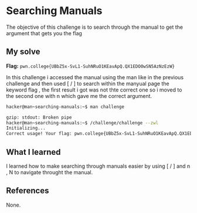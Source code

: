 # Searching Manuals
The objective of this challenge is to search through the manual to get the argument that gets you the flag

## My solve
**Flag:** `pwn.college{UBbZ5x-SvL1-SuhNRuO1KEavApQ.QX1EDO0wSN5AzNzEzW}`

In this challenge i accessed the manual using the man like in the previous challenge and then used [ / ] to search within the manyual page the keyword flag , the first result i got was not thte correct one so i moved to the second one with n which gave me the correct argument.
```bash
hacker@man~searching-manuals:~$ man challenge

gzip: stdout: Broken pipe
hacker@man~searching-manuals:~$ /challenge/challenge --zwl
Initializing...
Correct usage! Your flag: pwn.college{UBbZ5x-SvL1-SuhNRuO1KEavApQ.QX1EDO0wSN5AzNzEzW}
```

## What I learned
I learned how to make searching through manuals easier by using [ / ] and n , N to navigate throught the manual.

## References 
None.
